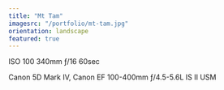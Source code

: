 ```yaml
---
title: "Mt Tam"
imagesrc: "/portfolio/mt-tam.jpg"
orientation: landscape
featured: true
---
```


ISO 100 340mm ƒ/16 60sec

Canon 5D Mark IV, Canon EF 100-400mm ƒ/4.5-5.6L IS II USM

